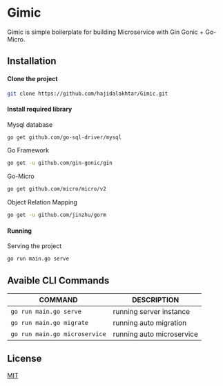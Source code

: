 # Gimic

Gimic is simple boilerplate for building Microservice with Gin Gonic + Go-Micro.

## Installation

#### Clone the project

```bash
git clone https://github.com/hajidalakhtar/Gimic.git
```

#### Install required library

Mysql database
```bash
go get github.com/go-sql-driver/mysql
```
Go Framework
```bash
go get -u github.com/gin-gonic/gin
```
Go-Micro
```bash
go get github.com/micro/micro/v2
```
Object Relation Mapping
```bash
go get -u github.com/jinzhu/gorm
```

#### Running
Serving the project
```bash
go run main.go serve
```

## Avaible CLI Commands
|COMMAND|DESCRIPTION|
|-------|-----------|
|```go run main.go serve```|running server instance|
|```go run main.go migrate```|running auto migration|
|```go run main.go microservice```|running auto microservice|





## License
[MIT](https://choosealicense.com/licenses/mit/)

